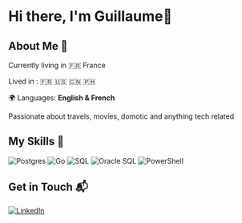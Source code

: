 # Hi there, I'm Guillaume👋

## About Me 🚀

Currently living in 🇫🇷 France

Lived in :
🇫🇷 🇺🇸 🇨🇳 🇵🇭

🌍 Languages: **English & French**

Passionate about travels, movies, domotic and anything tech related

## My Skills 🧠
![Postgres](https://img.shields.io/badge/PostgreSQL-316192?style=for-the-badge&logo=postgresql&logoColor=white)
![Go](https://img.shields.io/badge/Go-00ADD8?style=for-the-badge&logo=go&logoColor=white)
![SQL](https://img.shields.io/badge/SQL-4479A1?style=for-the-badge&logo=sql&logoColor=white)
![Oracle SQL](https://img.shields.io/badge/Oracle_SQL-F80000?style=for-the-badge&logo=oracle&logoColor=white)
![PowerShell](https://img.shields.io/badge/PowerShell-5391FE?style=for-the-badge&logo=powershell&logoColor=white)

<!--[![LinkedIn](https://img.shields.io/badge/LinkedIn-0077B5?style=for-the-badge&logo=linkedin&logoColor=white)](https://www.linkedin.com/in/consultant42/)-->

## Get in Touch 📬
<a href="https://www.linkedin.com/in/consultant42/" target="_blank">
    <img src="https://img.shields.io/badge/LinkedIn-0077B5?style=for-the-badge&logo=linkedin&logoColor=white" alt="LinkedIn">
</a>



